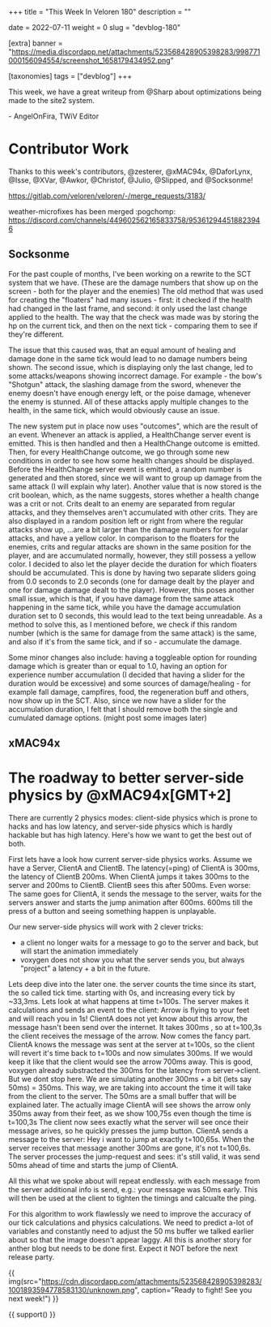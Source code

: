 +++
title = "This Week In Veloren 180"
description = ""

date = 2022-07-11
weight = 0
slug = "devblog-180"

[extra]
banner = "https://media.discordapp.net/attachments/523568428905398283/998771000156094554/screenshot_1658179434952.png"

[taxonomies]
tags = ["devblog"]
+++

This week, we have a great writeup from @Sharp about optimizations being made to
the site2 system.

\- AngelOnFira, TWiV Editor

# Contributor Work

Thanks to this week's contributors, @zesterer, @xMAC94x, @DaforLynx, @Isse,
@XVar, @Awkor, @Christof, @Julio, @Slipped, and @Socksonme!

https://gitlab.com/veloren/veloren/-/merge_requests/3183/ 


weather-microfixes has been merged :pogchomp: 
https://discord.com/channels/449602562165833758/953612944518823946

## Socksonme

For the past couple of months, I've been working on a rewrite to the SCT system
that we have. (These are the damage numbers that show up on the screen - both
for the player and the enemies) The old method that was used for creating the
"floaters" had many issues - first: it checked if the health had changed in the
last frame, and second: it only used the last change applied to the health. The
way that the check was made was by storing the hp on the current tick, and then
on the next tick - comparing them to see if they're different. 

The issue that this caused was, that an equal amount of healing and damage done
in the same tick would lead to no damage numbers being shown. The second issue,
which is displaying only the last change, led to some attacks/weapons showing
incorrect damage. For example - the bow's "Shotgun" attack, the slashing damage
from the sword, whenever the enemy doesn't have enough energy left, or the poise
damage, whenever the enemy is stunned. All of these attacks apply multiple
changes to the health, in the same tick, which would obviously cause an issue. 

The new system put in place now uses "outcomes", which are the result of an
event. Whenever an attack is applied, a HealthChange server event is emitted.
This is then handled and then a HealthChange outcome is emitted. Then, for every
HealthChange outcome, we go through some new conditions in order to see how some
health changes should be displayed. Before the HealthChange server event is
emitted, a random number is generated and then stored, since we will want to
group up damage from the same attack (I will explain why later). Another value
that is now stored is the crit boolean, which, as the name suggests, stores
whether a health change was a crit or not. Crits dealt to an enemy are separated
from regular attacks, and they themselves aren't accumulated with other crits.
They are also displayed in a random position left or right from where the
regular attacks show up, ...are a bit larger than the damage numbers for regular
attacks, and have a yellow color. In comparison to the floaters for the enemies,
crits and regular attacks are shown in the same position for the player, and are
accumulated normally, however, they still possess a yellow color. I decided to
also let the player decide the duration for which floaters should be
accumulated. This is done by having two separate sliders going from 0.0 seconds
to 2.0 seconds (one for damage dealt by the player and one for damage damage
dealt to the player). However, this poses another small issue, which is that, if
you have damage from the same attack happening in the same tick, while you have
the damage accumulation duration set to 0 seconds, this would lead to the text
being unreadable. As a method to solve this, as I mentioned before, we check if
this random number (which is the same for damage from the same attack) is the
same, and also if it's from the same tick, and if so - accumulate the damage. 

Some minor changes also include: having a toggleable option for rounding damage
which is greater than or equal to 1.0, having an option for experience number
accumulation (I decided that having a slider for the duration would be
excessive) and some sources of damage/healing - for example fall damage,
campfires, food, the regeneration buff and others, now show up in the SCT. Also,
since we now have a slider for the accumulation duration, I felt that I should
remove both the single and cumulated damage options. (might post some images
later)

## xMAC94x

# The roadway to better server-side physics by @xMAC94x[GMT+2]

There are currently 2 physics modes: client-side physics which is prone to hacks
and has low latency, and server-side physics which is hardly hackable but has
high latency. Here's how we want to get the best out of both.

First lets have a look how current server-side physics works. Assume we have a
Server, ClientA and ClientB. The latency(=ping) of ClientA is 300ms, the latency
of ClientB 200ms. When ClientA jumps it takes 300ms to the server and 200ms to
ClientB. ClientB sees this after 500ms. Even worse: The same goes for ClientA,
it sends the message to the server, waits for the servers answer and starts the
jump animation after 600ms. 600ms till the press of a button and seeing
something happen is unplayable.

Our new server-side physics will work with 2 clever tricks:
 - a client no longer waits for a message to go to the server and back, but will
   start the animation immediately
 - voxygen does not show you what the server sends you, but always "project" a
   latency + a bit in the future.
 
Lets deep dive into the later one. the server counts the time since its start,
the so called tick time. starting with 0s, and increasing every tick by ~33,3ms.
Lets look at what happens at time t=100s. The server makes it calculations and
sends an event to the client: Arrow is flying to your feet and will reach you in
1s! ClientA does not yet know about this arrow, the message hasn't been send
over the internet. It takes 300ms , so at t=100,3s the client receives the
message of the arrow. Now comes the fancy part. ClientA knows the message was
sent at the server at t=100s, so the client will revert it's time back to t=100s
and now simulates 300ms. If we would keep it like that the client would see the
arrow 700ms away. This is good, voxygen already substracted the 300ms for the
latency from server->client. But we dont stop here. We are simulating another
300ms + a bit (lets say 50ms) = 350ms. This way, we are taking into account the
time it will take from the client to the server. The 50ms are a small buffer
that will be explained later. The actually image ClientA will see shows the
arrow only 350ms away from their feet, as we show 100,75s even though the time
is t=100,3s The client now sees exactly what the server will see once their
message arives, so he quickly presses the jump button. ClientA sends a message
to the server: Hey i want to jump at exactly t=100,65s. When the server receives
that message another 300ms are gone, it's not t=100,6s. The server processes the
jump-request and sees: it's still valid, it was send 50ms ahead of time and
starts the jump of ClientA.

All this what we spoke about will repeat endlessly. with each message from the
server additional info is send, e.g.: your message was 50ms early. This will
then be used at the client to tighten the timings and calcualte the ping.

For this algorithm to work flawlessly we need to improve the accuracy of our
tick calculations and physics calculations. We need to predict a-lot of
variables and constantly need to adjust the 50 ms buffer we talked earlier about
so that the image doesn't appear laggy. All this is another story for anther
blog but needs to be done first. Expect it NOT before the next release party.

{{
  img(src="https://cdn.discordapp.com/attachments/523568428905398283/1001893594778583130/unknown.png",
  caption="Ready to fight! See you next week!")
}}

{{ support() }}
